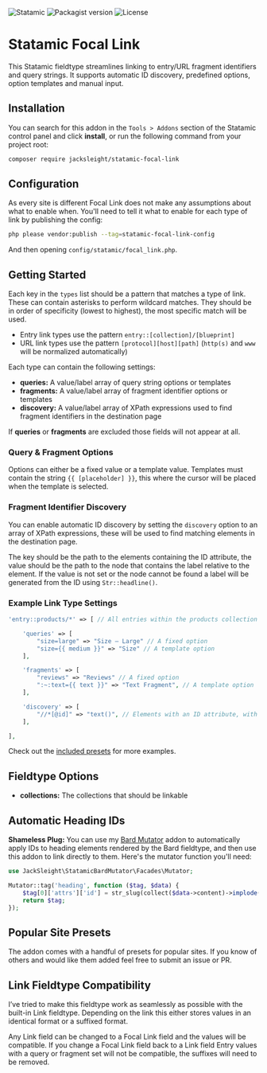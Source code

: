 <!-- statamic:hide -->

![Statamic](https://flat.badgen.net/badge/Statamic/3.2+/FF269E)
![Packagist version](https://flat.badgen.net/packagist/v/jacksleight/statamic-focal-link)
![License](https://flat.badgen.net/github/license/jacksleight/statamic-focal-link)

# Statamic Focal Link

<!-- /statamic:hide -->

This Statamic fieldtype streamlines linking to entry/URL fragment identifiers and query strings. It supports automatic ID discovery, predefined options, option templates and manual input.

## Installation

You can search for this addon in the `Tools > Addons` section of the Statamic control panel and click **install**, or run the following command from your project root:

``` bash
composer require jacksleight/statamic-focal-link
```

## Configuration

As every site is different Focal Link does not make any assumptions about what to enable when. You'll need to tell it what to enable for each type of link by publishing the config:

```bash
php please vendor:publish --tag=statamic-focal-link-config
```

And then opening `config/statamic/focal_link.php`. 

## Getting Started

Each key in the `types` list should be a pattern that matches a type of link. These can contain asterisks to perform wildcard matches. They should be in order of specificity (lowest to highest), the most specific match will be used.

* Entry link types use the pattern `entry::[collection]/[blueprint]`
* URL link types use the pattern `[protocol][host][path]` (`http(s)` and `www` will be normalized automatically)

Each type can contain the following settings:

* **queries:** A value/label array of query string options or templates
* **fragments:** A value/label array of fragment identifier options or templates
* **discovery:** A value/label array of XPath expressions used to find fragment identifiers in the destination page

If **queries** or **fragments** are excluded those fields will not appear at all.

### Query & Fragment Options

Options can either be a fixed value or a template value. Templates must contain the string `{{ [placeholder] }}`, this where the cursor will be placed when the template is selected.

### Fragment Identifier Discovery

You can enable automatic ID discovery by setting the `discovery` option to an array of XPath expressions, these will be used to find matching elements in the destination page.

The key should be the path to the elements containing the ID attribute, the value should be the path to the node that contains the label relative to the element. If the value is not set or the node cannot be found a label will be generated from the ID using `Str::headline()`.

### Example Link Type Settings

```php
'entry::products/*' => [ // All entries within the products collection

    'queries' => [
        "size=large" => "Size — Large" // A fixed option
        "size={{ medium }}" => "Size" // A template option
    ],

    'fragments' => [
        "reviews" => "Reviews" // A fixed option
        ":~:text={{ text }}" => "Text Fragment", // A template option
    ],

    'discovery' => [
        "//*[@id]" => "text()", // Elements with an ID attribute, with the text content as a label
    ],

],
```

Check out the [included presets](https://github.com/jacksleight/statamic-focal-link/blob/main/resources/data/presets.php) for more examples.

## Fieldtype Options

* **collections:** The collections that should be linkable

## Automatic Heading IDs 

**Shameless Plug:** You can use my [Bard Mutator](https://statamic.com/addons/jacksleight/bard-mutator) addon to automatically apply IDs to heading elements rendered by the Bard fieldtype, and then use this addon to link directly to them. Here's the mutator function you'll need:

```php
use JackSleight\StatamicBardMutator\Facades\Mutator;

Mutator::tag('heading', function ($tag, $data) {
    $tag[0]['attrs']['id'] = str_slug(collect($data->content)->implode('text', ''));
    return $tag;
});
```

## Popular Site Presets

The addon comes with a handful of presets for popular sites. If you know of others and would like them added feel free to submit an issue or PR.

## Link Fieldtype Compatibility

I’ve tried to make this fieldtype work as seamlessly as possible with the built-in Link fieldtype. Depending on the link this either stores values in an identical format or a suffixed format.

Any Link field can be changed to a Focal Link field and the values will be compatible. If you change a Focal Link field back to a Link field Entry values with a query or fragment set will not be compatible, the suffixes will need to be removed.